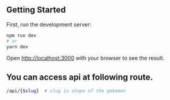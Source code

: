 
## Getting Started

First, run the development server:

```bash
npm run dev
# or
yarn dev
```

Open [http://localhost:3000](http://localhost:3000) with your browser to see the result.

## You can access api at following route. 
```bash
/api/{$slug}  # slug is shape of the pokemon
```

